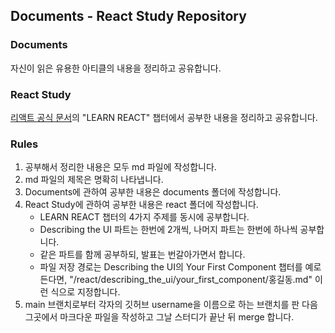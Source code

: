 ## Documents - React Study Repository

### Documents

자신이 읽은 유용한 아티클의 내용을 정리하고 공유합니다.

### React Study

[리액트 공식 문서](https://react.dev/)의 "LEARN REACT" 챕터에서 공부한 내용을 정리하고 공유합니다.

### Rules

1. 공부해서 정리한 내용은 모두 md 파일에 작성합니다.
2. md 파일의 제목은 명확히 나타냅니다.
3. Documents에 관하여 공부한 내용은 documents 폴더에 작성합니다.
4. React Study에 관하여 공부한 내용은 react 폴더에 작성합니다.
   - LEARN REACT 챕터의 4가지 주제를 동시에 공부합니다.
   - Describing the UI 파트는 한번에 2개씩, 나머지 파트는 한번에 하나씩 공부합니다.
   - 같은 파트를 함께 공부하되, 발표는 번갈아가면서 합니다.
   - 파일 저장 경로는 Describing the UI의 Your First Component 챕터를 예로 든다면, "/react/describing_the_ui/your_first_component/홍길동.md" 이런 식으로 지정합니다.
5. main 브랜치로부터 각자의 깃허브 username을 이름으로 하는 브랜치를 판 다음 그곳에서 마크다운 파일을 작성하고 그날 스터디가 끝난 뒤 merge 합니다.
